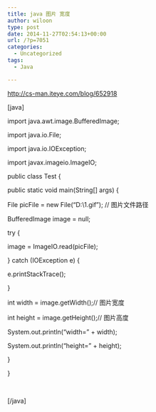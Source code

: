 ```yaml
---
title: java 图片 宽度
author: wiloon
type: post
date: 2014-11-27T02:54:13+00:00
url: /?p=7051
categories:
  - Uncategorized
tags:
  - Java

---
```

http://cs-man.iteye.com/blog/652918

[java]

import java.awt.image.BufferedImage;
  
import java.io.File;
  
import java.io.IOException;
  
import javax.imageio.ImageIO;

public class Test {

public static void main(String[] args) {
  
File picFile = new File(&#8220;D:\\1.gif&#8221;); // 图片文件路径
  
BufferedImage image = null;
  
try {
  
image = ImageIO.read(picFile);
  
} catch (IOException e) {
  
e.printStackTrace();
  
}
  
int width = image.getWidth();// 图片宽度
  
int height = image.getHeight();// 图片高度
  
System.out.println(&#8220;width=&#8221; + width);
  
System.out.println(&#8220;height=&#8221; + height);
  
}

}

&nbsp;

[/java]
